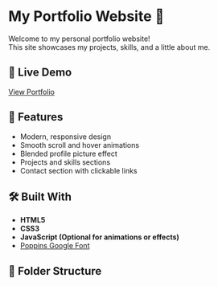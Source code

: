 # My Portfolio Website 🌟

Welcome to my personal portfolio website!  
This site showcases my projects, skills, and a little about me.

## 🚀 Live Demo
[View Portfolio](https://stellular-blini-b2a1c9.netlify.app/)

## 📌 Features
- Modern, responsive design
- Smooth scroll and hover animations
- Blended profile picture effect
- Projects and skills sections
- Contact section with clickable links

## 🛠️ Built With
- **HTML5**
- **CSS3**
- **JavaScript (Optional for animations or effects)**
- [Poppins Google Font](https://fonts.google.com/specimen/Poppins)

## 📁 Folder Structure

